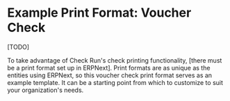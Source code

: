 # Example Print Format: Voucher Check

[TODO]

To take advantage of Check Run's check printing functionality, [there must be a print format set up in ERPNext]. Print formats are as unique as the entities using ERPNext, so this voucher check print format serves as an example template. It can be a starting point from which to customize to suit your organization's needs.
